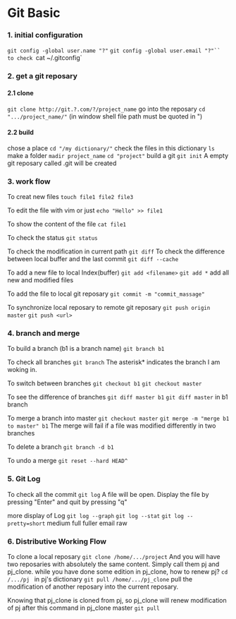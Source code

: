 ﻿# Git Basic
### 1. initial configuration
`git config -global user.name "?"`
`git config -global user.email "?"``
to check
`cat ~/.gitconfig`

### 2. get a git reposary
#### 2.1 clone
`git clone http://git.?.com/?/project_name`
go into the reposary
`cd ".../project_name/"`
(in window shell file path must be quoted in ")

#### 2.2 build
chose a place
`cd "/my dictionary/"`
check the files in this dictionary
`ls`
make a folder
`madir project_name`
`cd "project"`
build a git 
`git init`
A empty git reposary called .git will be created 

### 3. work flow
To creat new files
`touch file1 file2 file3`

To edit the file with vim or just 
`echo "Hello" >> file1`

To show the content of the file
`cat file1`

To check the status
`git status`

To check the modification in current path
`git diff`
To check the difference between local buffer and the last commit 
`git diff --cache` 

To add a new file to local Index(buffer)
`git add <filename>`
`git add *` add all new and modified files

To add the file to local git reposary
`git commit -m "commit_massage"`

To synchronize local reposary to remote git reposary
`git push origin master`
`git push <url>`

### 4. branch and merge
To build a branch (b1 is a branch name)
`git branch b1`

To check all branches
`git branch`
The asterisk* indicates the branch I am woking in.

To switch between branches
`git checkout b1`
`git checkout master`

To see the difference of branches
`git diff master b1`
`git diff master` in b1 branch

To merge a branch into master
`git checkout master`
`git merge -m "merge b1 to master" b1`
The merge will fail if a file was modified differently in two branches

To delete a branch
`git branch -d b1`

To undo a merge
`git reset --hard HEAD^`

### 5. Git Log
To check all the commit
`git log`
A file will be open. Display the file by pressing "Enter" and quit by pressing "q"

more display of Log
`git log --graph`
`git log --stat`
`git log --pretty=short` medium full fuller email raw

### 6. Distributive Working Flow
To clone a local reposary
`git clone /home/.../project`
And you will have two reposaries with absolutely the same content. Simply call them
pj and pj_clone.
while you have done some edition in pj_clone, how to renew pj?
`cd /.../pj ` in pj's dictionary
`git pull /home/.../pj_clone`
pull the modification of another reposary into the current reposary.

Knowing that pj_clone is cloned from pj, so pj_clone will renew modification of pj after this command in pj_clone master
`git pull`

